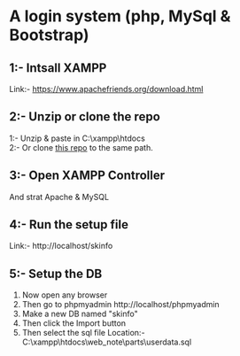# A login system (php, MySql & Bootstrap)

## 1:- Intsall XAMPP

Link:- https://www.apachefriends.org/download.html

## 2:- Unzip or clone the repo

1:- Unzip & paste in C:\xampp\htdocs  
2:- Or clone [this repo](https://github.com/d-shaktiranjan/SKInfo_Assignment) to the same path.

## 3:- Open XAMPP Controller

And strat Apache & MySQL

## 4:- Run the setup file

Link:- http://localhost/skinfo

## 5:- Setup the DB

1. Now open any browser
2. Then go to phpmyadmin http://localhost/phpmyadmin
3. Make a new DB named "skinfo"
4. Then click the Import button
5. Then select the sql file Location:- C:\xampp\htdocs\web_note\parts\userdata.sql
